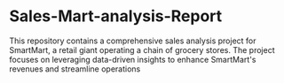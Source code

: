 # Sales-Mart-analysis-Report
This repository contains a comprehensive sales analysis project for SmartMart, a retail giant operating a chain of grocery stores. The project focuses on leveraging data-driven insights to enhance SmartMart's revenues and streamline operations
